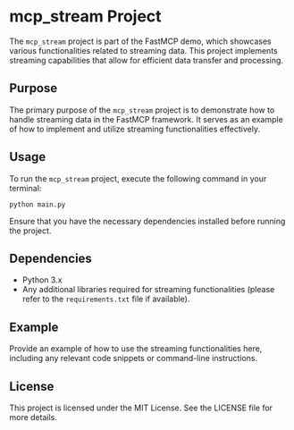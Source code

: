 # mcp_stream Project

The `mcp_stream` project is part of the FastMCP demo, which showcases various functionalities related to streaming data. This project implements streaming capabilities that allow for efficient data transfer and processing.

## Purpose

The primary purpose of the `mcp_stream` project is to demonstrate how to handle streaming data in the FastMCP framework. It serves as an example of how to implement and utilize streaming functionalities effectively.

## Usage

To run the `mcp_stream` project, execute the following command in your terminal:

```
python main.py
```

Ensure that you have the necessary dependencies installed before running the project.

## Dependencies

- Python 3.x
- Any additional libraries required for streaming functionalities (please refer to the `requirements.txt` file if available).

## Example

Provide an example of how to use the streaming functionalities here, including any relevant code snippets or command-line instructions.

## License

This project is licensed under the MIT License. See the LICENSE file for more details.